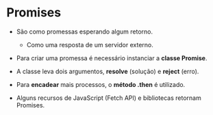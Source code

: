 # Promises

* São como promessas esperando algum retorno.
    * Como uma resposta de um servidor externo.

* Para criar uma promessa é necessário instanciar a **classe Promise**.

* A classe leva dois argumentos, **resolve** (solução) e **reject** (erro).

* Para **encadear** mais processos, o **método .then** é utilizado.

* Alguns recursos de JavaScript (Fetch API) e bibliotecas retornam Promises.